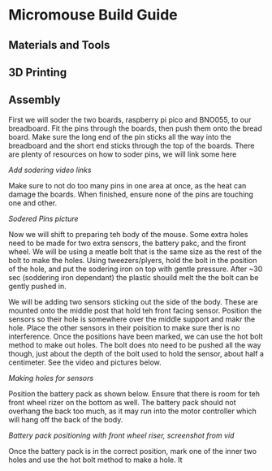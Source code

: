 # Micromouse Build Guide

## Materials and Tools

## 3D Printing

## Assembly

First we will soder the two boards, raspberry pi pico and BNO055, to our breadboard. Fit the pins through the boards, then push them onto the bread board. Make sure the long end of the pin
sticks all the way into the breadboard and the short end sticks through the top of the boards. There are plenty of resources on how to soder pins, we will link some here

_Add sodering video links_

Make sure to not do too many pins in one area at once, as the heat can damage the boards. When finished, ensure none of the pins are touching one and other.

_Sodered Pins picture_

Now we will shift to preparing teh  body of the mouse. Some extra holes need to be made for two extra sensors, the battery pakc, and the firont wheel. We will be using a meatle bolt that is the
same size as the rest of the bolt to make the holes. Using tweezers/plyers, hold the bolt in the position of the hole, and put the sodering iron on top with gentle pressure. After ~30 sec (soddering iron dependant)
the plastic shouild melt the the bolt can be gently pushed in. 

We will be adding two sensors sticking out the side of the body. These are mounted onto the middle post that hold teh front facing sensor. Position the sensors so their hole is somewhere over the middle support and makr the hole. Place the other sensors
in their poisition to make sure ther is no interference. Once the positions have been marked, we can use the hot bolt method to make out holes. The bolt does nto need to be pushed all the way though, just about the depth of the bolt used to hold the sensor, about half a centimeter. 
See the video and pictures below. 

_Making holes for sensors_


Position the battery pack as shown below. Ensure that there is room for teh front wheel rizer on the bottom as well. The battery pack should not overhang the back too much, as it may run into the motor controller which will hang off the back of the body.

_Battery pack positioning with front wheel riser, screenshot from vid_

Once  the battery pack is in the correct position, mark one of the inner two holes and use the hot bolt method to make a hole. It 
